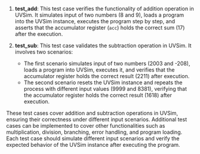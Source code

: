 
1. **test_add**: This test case verifies the functionality of addition operation in UVSim. It simulates input of two numbers (8 and 9), loads a program into the UVSim instance, executes the program step by step, and asserts that the accumulator register (`acc`) holds the correct sum (17) after the execution.

2. **test_sub**: This test case validates the subtraction operation in UVSim. It involves two scenarios:
   - The first scenario simulates input of two numbers (2003 and -208), loads a program into UVSim, executes it, and verifies that the accumulator register holds the correct result (2211) after execution.
   - The second scenario resets the UVSim instance and repeats the process with different input values (9999 and 8381), verifying that the accumulator register holds the correct result (1618) after execution.

These test cases cover addition and subtraction operations in UVSim, ensuring their correctness under different input scenarios. Additional test cases can be implemented to cover other functionalities such as multiplication, division, branching, error handling, and program loading. Each test case should simulate different input scenarios and verify the expected behavior of the UVSim instance after executing the program.
